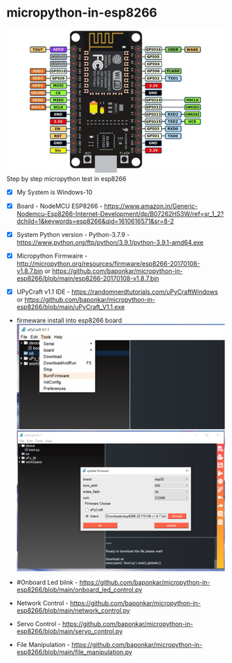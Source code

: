 # micropython-in-esp8266
![GitHub Logo](https://github.com/baponkar/micropython-in-esp8266/blob/main/NodeMCU-ESP8266-Pinout.jpg)
Step by step micropython test in esp8266

- [x] My System is Windows-10

- [x] Board - NodeMCU ESP8266 - https://www.amazon.in/Generic-Nodemcu-Esp8266-Internet-Development/dp/B07262H53W/ref=sr_1_2?dchild=1&keywords=esp8266&qid=1610616571&sr=8-2

- [x] System Python version - Python-3.7.9 - https://www.python.org/ftp/python/3.9.1/python-3.9.1-amd64.exe

- [x] Micropython Firmwaire - http://micropython.org/resources/firmware/esp8266-20170108-v1.8.7.bin or https://github.com/baponkar/micropython-in-esp8266/blob/main/esp8266-20170108-v1.8.7.bin

- [x] UPyCraft v1.1 IDE - https://randomnerdtutorials.com/uPyCraftWindows or  https://github.com/baponkar/micropython-in-esp8266/blob/main/uPyCraft_V1.1.exe

* firmeware install into esp8266 board
![GitHub Logo](upycraft_frimeware_install.png)
![GitHub Logo](upycraft_frimeware_install1.png)

* #Onboard Led blink - https://github.com/baponkar/micropython-in-esp8266/blob/main/onboard_led_control.py
* Network Control - https://github.com/baponkar/micropython-in-esp8266/blob/main/network_control.py
* Servo Control - https://github.com/baponkar/micropython-in-esp8266/blob/main/servo_control.py
* File Manipulation - https://github.com/baponkar/micropython-in-esp8266/blob/main/file_manipulation.py

